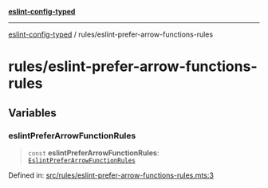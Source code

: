 [**eslint-config-typed**](../README.md)

---

[eslint-config-typed](../README.md) / rules/eslint-prefer-arrow-functions-rules

# rules/eslint-prefer-arrow-functions-rules

## Variables

### eslintPreferArrowFunctionRules

> `const` **eslintPreferArrowFunctionRules**: [`EslintPreferArrowFunctionRules`](../types/rules/eslint-prefer-arrow-functions-rules.md#eslintpreferarrowfunctionrules)

Defined in: [src/rules/eslint-prefer-arrow-functions-rules.mts:3](https://github.com/noshiro-pf/eslint-config-typed/blob/main/src/rules/eslint-prefer-arrow-functions-rules.mts#L3)

